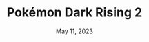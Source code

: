 ---
layout: gba
title: "Pokémon Dark Rising 2"
categories:
 - approved
 - gba
 - universal
 - safe
tags:
- pokemon
- rpg
date: May 11, 2023
permalink: /games/pokemon-darkrising-2/play/details
publisher: DarkRisingGirl
gid: pokemon-darkrising-2
edition: xx
---
